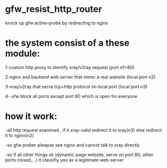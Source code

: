 # gfw_resist_http_router
knock up gfw active-probe by redirecting to nginx


# the system consist of a these module:

1-custom http proxy to identify xray/v2ray request (port n1=80)

2-nginx and backend web server that mimic a real website (local port n2)

3-xray/v2ray that serve tcp+http protocol on local port  (local port n3)

4- ufw block all ports except port 80 which is open for everyone


# how it work:

-all http request examined , if it xray-valid redirect it to xray(n3) else redirect it to nginx(n2)

-so gfw prober alwayse see nginx and cannot talk to xray directly 

-so if all other things ok (dynamic-page website, serve on port 80, other ports closed,...) it classifiy you as a legitimate web-server





